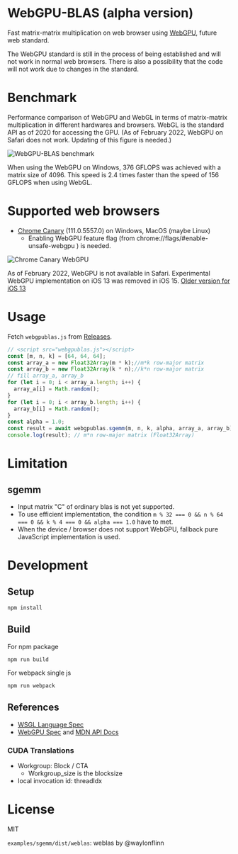 # WebGPU-BLAS (alpha version)

Fast matrix-matrix multiplication on web browser using [WebGPU](https://gpuweb.github.io/gpuweb/), future web standard.

The WebGPU standard is still in the process of being established and will not work in normal web browsers. There is also a possibility that the code will not work due to changes in the standard.

# Benchmark

Performance comparison of WebGPU and WebGL in terms of matrix-matrix multiplication in different hardwares and browsers. WebGL is the standard API as of 2020 for accessing the GPU. (As of February 2022, WebGPU on Safari does not work. Updating of this figure is needed.)

![WebGPU-BLAS benchmark](docs/images/benchmark.png)

When using the WebGPU on Windows, 376 GFLOPS was achieved with a matrix size of 4096. This speed is 2.4 times faster than the speed of 156 GFLOPS when using WebGL.

# Supported web browsers

- [Chrome Canary](https://www.google.com/chrome/canary/) (111.0.5557.0) on Windows, MacOS (maybe Linux)
  - Enabling WebGPU feature flag (from chrome://flags/#enable-unsafe-webgpu ) is needed.

![Chrome Canary WebGPU](docs/images/chrome-canary-webgpu.png)

As of February 2022, WebGPU is not available in Safari. Experimental WebGPU implementation on iOS 13 was removed in iOS 15. [Older version for iOS 13](https://github.com/milhidaka/webgpu-blas/tree/7781151dce8569f67ac0282cf0b3e1ace80e2ca9)

# Usage

Fetch `webgpublas.js` from [Releases](https://github.com/milhidaka/webgpu-blas/releases).

```javascript
// <script src="webgpublas.js"></script>
const [m, n, k] = [64, 64, 64];
const array_a = new Float32Array(m * k);//m*k row-major matrix
const array_b = new Float32Array(k * n);//k*n row-major matrix
// fill array_a, array_b
for (let i = 0; i < array_a.length; i++) {
  array_a[i] = Math.random();
}
for (let i = 0; i < array_b.length; i++) {
  array_b[i] = Math.random();
}
const alpha = 1.0;
const result = await webgpublas.sgemm(m, n, k, alpha, array_a, array_b);
console.log(result); // m*n row-major matrix (Float32Array)
```

# Limitation
## sgemm
- Input matrix "C" of ordinary blas is not yet supported.
- To use efficient implementation, the condition `m % 32 === 0 && n % 64 === 0 && k % 4 === 0 && alpha === 1.0` have to met.
- When the device / browser does not support WebGPU, fallback pure JavaScript implementation is used.

# Development

## Setup
```
npm install
```

## Build

For npm package
```
npm run build
```

For webpack single js
```
npm run webpack
```

## References
- [WSGL Language Spec](https://www.w3.org/TR/WGSL/)
- [WebGPU Spec](https://www.w3.org/TR/webgpu/) and [MDN API Docs](https://developer.mozilla.org/en-US/docs/Web/API/WebGPU_API)


### CUDA Translations
- Workgroup: Block / CTA
  - Workgroup_size is the blocksize
- local invocation id: threadIdx

# License

MIT

`examples/sgemm/dist/weblas`: weblas by @waylonflinn
